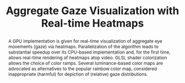---
layout: publication
title: "Aggregate Gaze Visualization with Real-time Heatmaps"
key: 2012_etra_gaze
type: paper


shortname: gaze
image: 2012_etra_gaze.png

authors:
- Andrew Duchowski
- Margaux Price
- meyer
- Pilar Orero

year: 2012

bibentry: inproceedings
bib:
  booktitle: Proceedings of the ACM Symposium on Eye Tracking Research & Applications (ETRA)

note: 

pdf: 2012_etra_gaze.pdf
supplements:


abstract: "
<p>A GPU implementation is given for real-time visualization of aggregate eye movements (gaze) via heatmaps. Parallelization of the algorithm leads to substantial speedup over its CPU-based implementation and, for the first time, allows real-time rendering of heatmaps atop video. GLSL shader colorization allows the choice of color ramps. Several luminance-based color maps are advocated as alternatives to the popular rainbow color map, considered inappropriate (harmful) for depiction of (relative) gaze distributions.</p>"

---